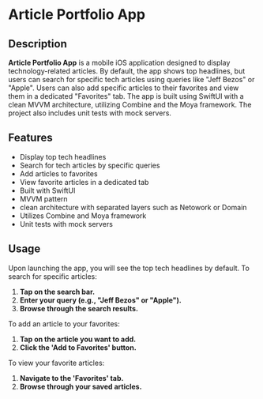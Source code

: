 # Article Portfolio App

## Description
**Article Portfolio App** is a mobile iOS application designed to display technology-related articles. By default, the app shows top headlines, but users can search for specific tech articles using queries like "Jeff Bezos" or "Apple". Users can also add specific articles to their favorites and view them in a dedicated "Favorites" tab. The app is built using SwiftUI with a clean MVVM architecture, utilizing Combine and the Moya framework. The project also includes unit tests with mock servers.

## Features
- Display top tech headlines
- Search for tech articles by specific queries
- Add articles to favorites
- View favorite articles in a dedicated tab
- Built with SwiftUI
- MVVM pattern
- clean architecture with separated layers such as Netowork or Domain
- Utilizes Combine and Moya framework
- Unit tests with mock servers

## Usage
Upon launching the app, you will see the top tech headlines by default. To search for specific articles:

1. **Tap on the search bar.**
2. **Enter your query (e.g., "Jeff Bezos" or "Apple").**
3. **Browse through the search results.**
   
To add an article to your favorites:

1. **Tap on the article you want to add.**
2. **Click the 'Add to Favorites' button.**

To view your favorite articles:

1. **Navigate to the 'Favorites' tab.**
2. **Browse through your saved articles.**
